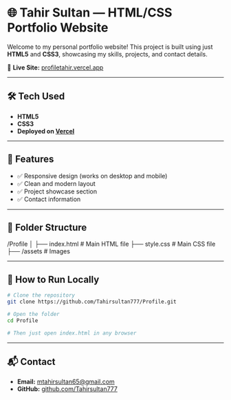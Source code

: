 # 🌐 Tahir Sultan — HTML/CSS Portfolio Website

Welcome to my personal portfolio website! This project is built using just **HTML5** and **CSS3**, showcasing my skills, projects, and contact details.

🔗 **Live Site:** [profiletahir.vercel.app](https://profiletahir.vercel.app)

---

## 🛠 Tech Used

- **HTML5**
- **CSS3**
- **Deployed on [Vercel](https://vercel.com/)**

---

## 📁 Features

- ✅ Responsive design (works on desktop and mobile)
- ✅ Clean and modern layout
- ✅ Project showcase section
- ✅ Contact information

---

## 📂 Folder Structure
/Profile
│
├── index.html # Main HTML file
├── style.css # Main CSS file
├── /assets # Images 


---

## 🚀 How to Run Locally

```bash
# Clone the repository
git clone https://github.com/Tahirsultan777/Profile.git

# Open the folder
cd Profile

# Then just open index.html in any browser
```
---
## 📬 Contact

- **Email:** mtahirsultan65@gmail.com  
- **GitHub:** [github.com/Tahirsultan777](https://github.com/Tahirsultan777)


